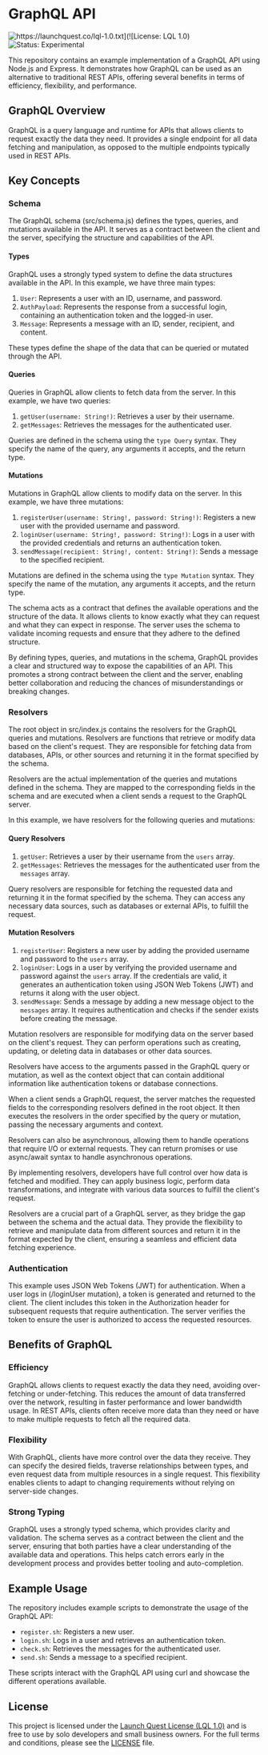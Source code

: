 # GraphQL API

![https://launchquest.co/lql-1.0.txt](![License: LQL 1.0](https://img.shields.io/badge/License-LQL%201.0-brightgreen)) ![Status: Experimental](https://img.shields.io/badge/Status-Experimental-blue)

This repository contains an example implementation of a GraphQL API using Node.js and Express. It demonstrates how GraphQL can be used as an alternative to traditional REST APIs, offering several benefits in terms of efficiency, flexibility, and performance.

## GraphQL Overview

GraphQL is a query language and runtime for APIs that allows clients to request exactly the data they need. It provides a single endpoint for all data fetching and manipulation, as opposed to the multiple endpoints typically used in REST APIs.

## Key Concepts

### Schema

The GraphQL schema (src/schema.js) defines the types, queries, and mutations available in the API. It serves as a contract between the client and the server, specifying the structure and capabilities of the API.

#### Types

GraphQL uses a strongly typed system to define the data structures available in the API. In this example, we have three main types:

1. `User`: Represents a user with an ID, username, and password.
2. `AuthPayload`: Represents the response from a successful login, containing an authentication token and the logged-in user.
3. `Message`: Represents a message with an ID, sender, recipient, and content.

These types define the shape of the data that can be queried or mutated through the API.

#### Queries

Queries in GraphQL allow clients to fetch data from the server. In this example, we have two queries:

1. `getUser(username: String!)`: Retrieves a user by their username.
2. `getMessages`: Retrieves the messages for the authenticated user.

Queries are defined in the schema using the `type Query` syntax. They specify the name of the query, any arguments it accepts, and the return type.

#### Mutations

Mutations in GraphQL allow clients to modify data on the server. In this example, we have three mutations:

1. `registerUser(username: String!, password: String!)`: Registers a new user with the provided username and password.
2. `loginUser(username: String!, password: String!)`: Logs in a user with the provided credentials and returns an authentication token.
3. `sendMessage(recipient: String!, content: String!)`: Sends a message to the specified recipient.

Mutations are defined in the schema using the `type Mutation` syntax. They specify the name of the mutation, any arguments it accepts, and the return type.

The schema acts as a contract that defines the available operations and the structure of the data. It allows clients to know exactly what they can request and what they can expect in response. The server uses the schema to validate incoming requests and ensure that they adhere to the defined structure.

By defining types, queries, and mutations in the schema, GraphQL provides a clear and structured way to expose the capabilities of an API. This promotes a strong contract between the client and the server, enabling better collaboration and reducing the chances of misunderstandings or breaking changes.

### Resolvers

The root object in src/index.js contains the resolvers for the GraphQL queries and mutations. Resolvers are functions that retrieve or modify data based on the client's request. They are responsible for fetching data from databases, APIs, or other sources and returning it in the format specified by the schema.

Resolvers are the actual implementation of the queries and mutations defined in the schema. They are mapped to the corresponding fields in the schema and are executed when a client sends a request to the GraphQL server.

In this example, we have resolvers for the following queries and mutations:

#### Query Resolvers

1. `getUser`: Retrieves a user by their username from the `users` array.
2. `getMessages`: Retrieves the messages for the authenticated user from the `messages` array.

Query resolvers are responsible for fetching the requested data and returning it in the format specified by the schema. They can access any necessary data sources, such as databases or external APIs, to fulfill the request.

#### Mutation Resolvers

1. `registerUser`: Registers a new user by adding the provided username and password to the `users` array.
2. `loginUser`: Logs in a user by verifying the provided username and password against the `users` array. If the credentials are valid, it generates an authentication token using JSON Web Tokens (JWT) and returns it along with the user object.
3. `sendMessage`: Sends a message by adding a new message object to the `messages` array. It requires authentication and checks if the sender exists before creating the message.

Mutation resolvers are responsible for modifying data on the server based on the client's request. They can perform operations such as creating, updating, or deleting data in databases or other data sources.

Resolvers have access to the arguments passed in the GraphQL query or mutation, as well as the context object that can contain additional information like authentication tokens or database connections.

When a client sends a GraphQL request, the server matches the requested fields to the corresponding resolvers defined in the root object. It then executes the resolvers in the order specified by the query or mutation, passing the necessary arguments and context.

Resolvers can also be asynchronous, allowing them to handle operations that require I/O or external requests. They can return promises or use async/await syntax to handle asynchronous operations.

By implementing resolvers, developers have full control over how data is fetched and modified. They can apply business logic, perform data transformations, and integrate with various data sources to fulfill the client's request.

Resolvers are a crucial part of a GraphQL server, as they bridge the gap between the schema and the actual data. They provide the flexibility to retrieve and manipulate data from different sources and return it in the format expected by the client, ensuring a seamless and efficient data fetching experience.

### Authentication

This example uses JSON Web Tokens (JWT) for authentication. When a user logs in (/loginUser mutation), a token is generated and returned to the client. The client includes this token in the Authorization header for subsequent requests that require authentication. The server verifies the token to ensure the user is authorized to access the requested resources.

## Benefits of GraphQL

### Efficiency

GraphQL allows clients to request exactly the data they need, avoiding over-fetching or under-fetching. This reduces the amount of data transferred over the network, resulting in faster performance and lower bandwidth usage. In REST APIs, clients often receive more data than they need or have to make multiple requests to fetch all the required data.

### Flexibility

With GraphQL, clients have more control over the data they receive. They can specify the desired fields, traverse relationships between types, and even request data from multiple resources in a single request. This flexibility enables clients to adapt to changing requirements without relying on server-side changes.

### Strong Typing

GraphQL uses a strongly typed schema, which provides clarity and validation. The schema serves as a contract between the client and the server, ensuring that both parties have a clear understanding of the available data and operations. This helps catch errors early in the development process and provides better tooling and auto-completion.

## Example Usage

The repository includes example scripts to demonstrate the usage of the GraphQL API:

- `register.sh`: Registers a new user.
- `login.sh`: Logs in a user and retrieves an authentication token.
- `check.sh`: Retrieves the messages for the authenticated user.
- `send.sh`: Sends a message to a specified recipient.

These scripts interact with the GraphQL API using curl and showcase the different operations available.

## License

This project is licensed under the [Launch Quest License (LQL 1.0)](https://launchquest.co/lql-1.0.txt) and is free to use by solo developers and small business owners. For the full terms and conditions, please see the [LICENSE](LICENSE) file.